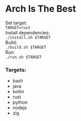 # Arch Is The Best

Set target:   
`TARGET=rust`   
Install dependencies:   
`./install.sh $TARGET`   
Build:   
`./build.sh $TARGET`   
Run:  
`./run.sh $TARGET`   

### Targets:   
 - bash
 - java
 - kotlin
 - rust
 - python
 - nodejs
 - zig
